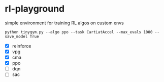 # rl-playground

simple environment for training RL algos on custom envs

`python tinygym.py --algo ppo --task CartLatAccel --max_evals 1000 --save_model True`

- [x] reinforce
- [x] vpg
- [x] cma
- [x] ppo
- [ ] dqn
- [ ] sac
